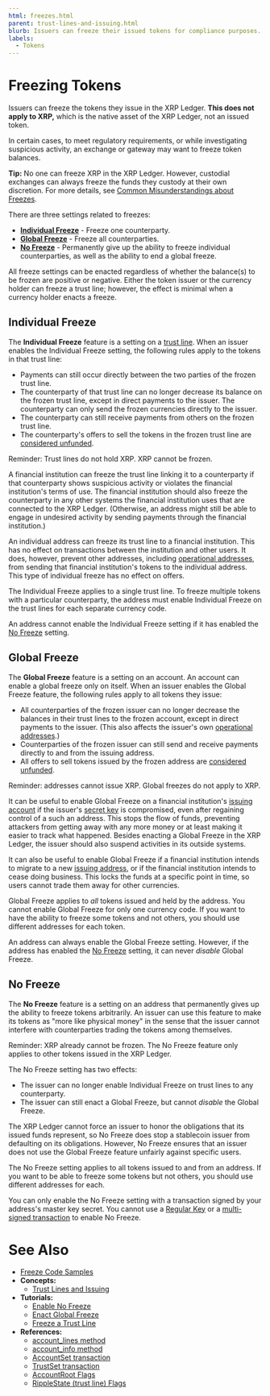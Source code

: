 ```yaml
---
html: freezes.html
parent: trust-lines-and-issuing.html
blurb: Issuers can freeze their issued tokens for compliance purposes.
labels:
  - Tokens
---
```

# Freezing Tokens

Issuers can freeze the tokens they issue in the XRP Ledger. **This does not apply to XRP,** which is the native asset of the XRP Ledger, not an issued token.

In certain cases, to meet regulatory requirements, or while investigating suspicious activity, an exchange or gateway may want to freeze token balances.

**Tip:** No one can freeze XRP in the XRP Ledger. However, custodial exchanges can always freeze the funds they custody at their own discretion. For more details, see [Common Misunderstandings about Freezes](common-misconceptions-about-freezes.md).

There are three settings related to freezes:

* [**Individual Freeze**](#individual-freeze) - Freeze one counterparty.
* [**Global Freeze**](#global-freeze) - Freeze all counterparties.
* [**No Freeze**](#no-freeze) - Permanently give up the ability to freeze individual counterparties, as well as the ability to end a global freeze.

All freeze settings can be enacted regardless of whether the balance(s) to be frozen are positive or negative. Either the token issuer or the currency holder can freeze a trust line; however, the effect is minimal when a currency holder enacts a freeze.


## Individual Freeze

The **Individual Freeze** feature is a setting on a [trust line](index.md). When an issuer enables the Individual Freeze setting, the following rules apply to the tokens in that trust line:

* Payments can still occur directly between the two parties of the frozen trust line.
* The counterparty of that trust line can no longer decrease its balance on the frozen trust line, except in direct payments to the issuer. The counterparty can only send the frozen currencies directly to the issuer.
* The counterparty can still receive payments from others on the frozen trust line.
* The counterparty's offers to sell the tokens in the frozen trust line are [considered unfunded](../decentralized-exchange/offers.md#lifecycle-of-an-offer).

Reminder: Trust lines do not hold XRP. XRP cannot be frozen.

A financial institution can freeze the trust line linking it to a counterparty if that counterparty shows suspicious activity or violates the financial institution's terms of use. The financial institution should also freeze the counterparty in any other systems the financial institution uses that are connected to the XRP Ledger. (Otherwise, an address might still be able to engage in undesired activity by sending payments through the financial institution.)

An individual address can freeze its trust line to a financial institution. This has no effect on transactions between the institution and other users. It does, however, prevent other addresses, including [operational addresses](../../accounts/account-types.md), from sending that financial institution's tokens to the individual address. This type of individual freeze has no effect on offers.

The Individual Freeze applies to a single trust line. To freeze multiple tokens with a particular counterparty, the address must enable Individual Freeze on the trust lines for each separate currency code.

An address cannot enable the Individual Freeze setting if it has enabled the [No Freeze](#no-freeze) setting.


## Global Freeze

The **Global Freeze** feature is a setting on an account. An account can enable a global freeze only on itself. When an issuer enables the Global Freeze feature, the following rules apply to all tokens they issue:

* All counterparties of the frozen issuer can no longer decrease the balances in their trust lines to the frozen account, except in direct payments to the issuer. (This also affects the issuer's own [operational addresses](../../accounts/account-types.md).)
* Counterparties of the frozen issuer can still send and receive payments directly to and from the issuing address.
* All offers to sell tokens issued by the frozen address are [considered unfunded](../decentralized-exchange/offers.md#lifecycle-of-an-offer).

Reminder: addresses cannot issue XRP. Global freezes do not apply to XRP.

It can be useful to enable Global Freeze on a financial institution's [issuing account](../../accounts/account-types.md) if the issuer's [secret key](../../accounts/cryptographic-keys.md) is compromised, even after regaining control of a such an address. This stops the flow of funds, preventing attackers from getting away with any more money or at least making it easier to track what happened. Besides enacting a Global Freeze in the XRP Ledger, the issuer should also suspend activities in its outside systems.

It can also be useful to enable Global Freeze if a financial institution intends to migrate to a new [issuing address](../../accounts/account-types.md), or if the financial institution intends to cease doing business. This locks the funds at a specific point in time, so users cannot trade them away for other currencies.

Global Freeze applies to _all_ tokens issued and held by the address. You cannot enable Global Freeze for only one currency code. If you want to have the ability to freeze some tokens and not others, you should use different addresses for each token.

An address can always enable the Global Freeze setting. However, if the address has enabled the [No Freeze](#no-freeze) setting, it can never _disable_ Global Freeze.


## No Freeze

The **No Freeze** feature is a setting on an address that permanently gives up the ability to freeze tokens arbitrarily. An issuer can use this feature to make its tokens as "more like physical money" in the sense that the issuer cannot interfere with counterparties trading the tokens among themselves.

Reminder: XRP already cannot be frozen. The No Freeze feature only applies to other tokens issued in the XRP Ledger.

The No Freeze setting has two effects:

* The issuer can no longer enable Individual Freeze on trust lines to any counterparty.
* The issuer can still enact a Global Freeze, but cannot _disable_ the Global Freeze.

The XRP Ledger cannot force an issuer to honor the obligations that its issued funds represent, so No Freeze does stop a stablecoin issuer from defaulting on its obligations. However, No Freeze ensures that an issuer does not use the Global Freeze feature unfairly against specific users.

The No Freeze setting applies to all tokens issued to and from an address. If you want to be able to freeze some tokens but not others, you should use different addresses for each.

You can only enable the No Freeze setting with a transaction signed by your address's master key secret. You cannot use a [Regular Key](../../../references/protocol/transactions/types/setregularkey.md) or a [multi-signed transaction](../../accounts/multi-signing.md) to enable No Freeze.



# See Also

- [Freeze Code Samples](https://github.com/XRPLF/xrpl-dev-portal/tree/master/content/_code-samples/freeze)
- **Concepts:**
    - [Trust Lines and Issuing](index.md)
- **Tutorials:**
    - [Enable No Freeze](../../../tutorials/use-tokens/enable-no-freeze.md)
    - [Enact Global Freeze](../../../tutorials/use-tokens/enact-global-freeze.md)
    - [Freeze a Trust Line](../../../tutorials/use-tokens/freeze-a-trust-line.md)
- **References:**
    - [account_lines method](../../../references/http-websocket-apis/public-api-methods/account-methods/account_lines.md)
    - [account_info method](../../../references/http-websocket-apis/public-api-methods/account-methods/account_info.md)
    - [AccountSet transaction](../../../references/protocol/transactions/types/accountset.md)
    - [TrustSet transaction](../../../references/protocol/transactions/types/trustset.md)
    - [AccountRoot Flags](../../../references/protocol/ledger-data/ledger-entry-types/accountroot.md#accountroot-flags)
    - [RippleState (trust line) Flags](../../../references/protocol/ledger-data/ledger-entry-types/ripplestate.md#ripplestate-flags)
